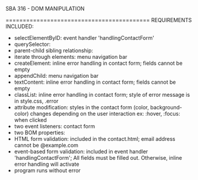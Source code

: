 SBA 316 - DOM MANIPULATION

==========================================
REQUIREMENTS INCLUDED:

- selectElementByID: event handler 'handlingContactForm'
- querySelector:
- parent-child sibling relationship:
- iterate through elements: menu navigation bar
- createElement: inline error handling in contact form; fields cannot be empty
- appendChild: menu navigation bar
- textContent: inline error handling in contact form; fields cannot be empty
- classList: inline error handling in contact form; style of error message is in style.css, .error
- attribute modification: styles in the contact form (color, background-color) changes depending on the user interaction ex: :hover, :focus: when clicked
- two event listeners: contact form
- two BOM properties:
- HTML form validation: included in the contact.html; email address cannot be @example.com
- event-based form validation: included in event handler 'handlingContactForm'; All fields must be filled out. Otherwise, inline error handling will activate
- program runs without error

